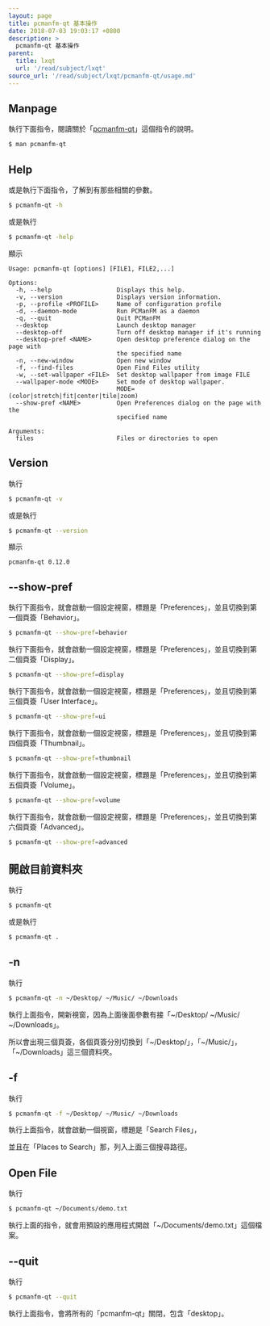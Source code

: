 ```yaml
---
layout: page
title: pcmanfm-qt 基本操作
date: 2018-07-03 19:03:17 +0800
description: >
  pcmanfm-qt 基本操作
parent:
  title: lxqt
  url: '/read/subject/lxqt'
source_url: '/read/subject/lxqt/pcmanfm-qt/usage.md'
---
```



## Manpage

執行下面指令，閱讀關於「[pcmanfm-qt](http://manpages.ubuntu.com/manpages/bionic/en/man1/pcmanfm-qt.1.html)」這個指令的說明。

``` sh
$ man pcmanfm-qt
```


## Help

或是執行下面指令，了解到有那些相關的參數。


``` sh
$ pcmanfm-qt -h
```

或是執行

``` sh
$ pcmanfm-qt -help
```

顯示

```
Usage: pcmanfm-qt [options] [FILE1, FILE2,...]

Options:
  -h, --help                  Displays this help.
  -v, --version               Displays version information.
  -p, --profile <PROFILE>     Name of configuration profile
  -d, --daemon-mode           Run PCManFM as a daemon
  -q, --quit                  Quit PCManFM
  --desktop                   Launch desktop manager
  --desktop-off               Turn off desktop manager if it's running
  --desktop-pref <NAME>       Open desktop preference dialog on the page with
                              the specified name
  -n, --new-window            Open new window
  -f, --find-files            Open Find Files utility
  -w, --set-wallpaper <FILE>  Set desktop wallpaper from image FILE
  --wallpaper-mode <MODE>     Set mode of desktop wallpaper.
                              MODE=(color|stretch|fit|center|tile|zoom)
  --show-pref <NAME>          Open Preferences dialog on the page with the
                              specified name

Arguments:
  files                       Files or directories to open
```


## Version

執行

``` sh
$ pcmanfm-qt -v
```

或是執行

``` sh
$ pcmanfm-qt --version
```

顯示

```
pcmanfm-qt 0.12.0
```


## --show-pref

執行下面指令，就會啟動一個設定視窗，標題是「Preferences」，並且切換到第一個頁簽「Behavior」。

``` sh
$ pcmanfm-qt --show-pref=behavior
```

執行下面指令，就會啟動一個設定視窗，標題是「Preferences」，並且切換到第二個頁簽「Display」。

``` sh
$ pcmanfm-qt --show-pref=display
```

執行下面指令，就會啟動一個設定視窗，標題是「Preferences」，並且切換到第三個頁簽「User Interface」。

``` sh
$ pcmanfm-qt --show-pref=ui
```

執行下面指令，就會啟動一個設定視窗，標題是「Preferences」，並且切換到第四個頁簽「Thumbnail」。

``` sh
$ pcmanfm-qt --show-pref=thumbnail
```

執行下面指令，就會啟動一個設定視窗，標題是「Preferences」，並且切換到第五個頁簽「Volume」。

``` sh
$ pcmanfm-qt --show-pref=volume
```

執行下面指令，就會啟動一個設定視窗，標題是「Preferences」，並且切換到第六個頁簽「Advanced」。

``` sh
$ pcmanfm-qt --show-pref=advanced
```


## 開啟目前資料夾

執行

``` sh
$ pcmanfm-qt
```

或是執行

``` sh
$ pcmanfm-qt .
```


## -n

執行

``` sh
$ pcmanfm-qt -n ~/Desktop/ ~/Music/ ~/Downloads
```

執行上面指令，開新視窗，因為上面後面參數有接「~/Desktop/ ~/Music/ ~/Downloads」。

所以會出現三個頁簽，各個頁簽分別切換到「~/Desktop/」，「~/Music/」，「~/Downloads」這三個資料夾。


## -f

執行

``` sh
$ pcmanfm-qt -f ~/Desktop/ ~/Music/ ~/Downloads
```

執行上面指令，就會啟動一個視窗，標題是「Search Files」，

並且在「Places to Search」那，列入上面三個搜尋路徑。


## Open File

執行

``` sh
$ pcmanfm-qt ~/Documents/demo.txt
```

執行上面的指令，就會用預設的應用程式開啟「~/Documents/demo.txt」這個檔案。


## --quit

執行

``` sh
$ pcmanfm-qt --quit
```

執行上面指令，會將所有的「pcmanfm-qt」關閉，包含「desktop」。
